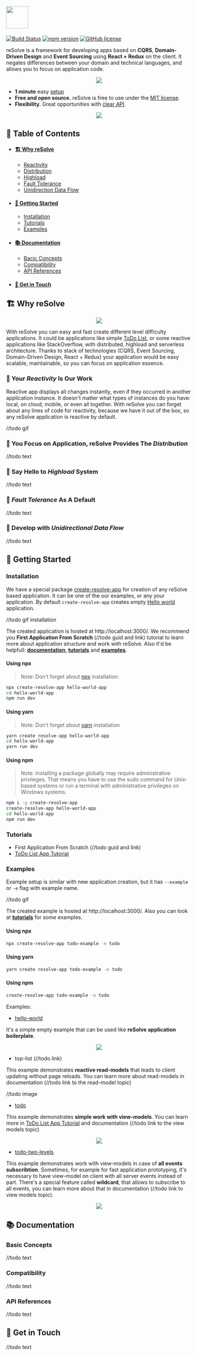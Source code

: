 
# [<img src="https://user-images.githubusercontent.com/15689049/29659048-ad0d158a-88c5-11e7-9354-dbe4bb105ad7.png" height="60">](https://github.com/reimagined/resolve/)

[![Build Status](https://travis-ci.org/reimagined/resolve.svg?branch=master)](https://travis-ci.org/reimagined/resolve) [![npm version](https://badge.fury.io/js/create-resolve-app.svg)](https://badge.fury.io/js/create-resolve-app) [![GitHub license](https://img.shields.io/badge/license-MIT-blue.svg)](https://raw.githubusercontent.com/reimagined/resolve/master/LICENSE)

reSolve is a framework for developing apps based on **CQRS**, **Domain-Driven Design** and **Event Sourcing** using **React + Redux** on the client. It negates differences between your domain and technical languages, and allows you to focus on application code.

<p align="center"><img src="https://github.com/reimagined/resolve/blob/feature/new_readme/readme-technologies.png"></p>

* **1 minute** easy [setup](#installation)
* **Free and open source.** reSolve is free to use under the [MIT license](https://github.com/reimagined/resolve/blob/master/LICENSE.md).
* **Flexibility.** Great opportunities with [clear API](#documentation).

[<p align="center"><img src="https://github.com/reimagined/resolve/blob/feature/new_readme/readme-start-button.png"></p>](#getting-started)

## **📑 Table of Contents**
* #### ️️️[🏗️ Why reSolve](#why-resolve)
    * [Reactivity](#reactivity)
    * [Distribution](#distribution)
    * [Highload](#highload)
    * [Fault Tolerance](#fault-tolerance)
    * [Unidirection Data Flow](#unidirection-data-flow)
* #### [🚀 Getting Started](#getting-started)
    * [Installation](#installation)
    * [Tutorials](#tutorials)
    * [Examples](#examples)
* #### [📚 Documentation](#documentation)
    * [Bacic Concepts](#basic-concepts)
    * [Compatibility](#compatibility)
    * [API References](#api-references)
* #### [📢 Get in Touch](#get-in-touch)

## <a name="why-resolve">**🏗️ Why reSolve**</a>

<p align="center"><img src="https://github.com/reimagined/resolve/blob/feature/new_readme/readme-why-resolve.png"></p>

With reSolve you can easy and fast create different level difficulty applications. It could be applications like simple [ToDo List](#todo-list), or some reactive applications like StackOverflow, with distributed, highload and serverless architecture. Thanks to stack of technologies (CQRS, Event Sourcing, Domain-Driven Design, React + Redux) your application would be easy scalable, maintainable, so you can focus on application essence.

### <a name="reactivity">💎 Your _Reactivity_ Is Our Work</a>

Reactive app displays all changes instantly, even if they occurred in another application instance. It doesn't matter what types of instances do you have: local, on cloud, mobile, or even all together. With reSolve you can forget about any lines of code for reactivity, because we have it out of the box, so any reSolve application is reactive by default.

//todo gif

### <a name="distribution">💎 You Focus on Application, reSolve Provides The _Distribution_</a>

//todo text

### <a name="highload">💎 Say Hello to _Highload_ System</a>

//todo text

### <a name="fault-tolerance">💎 _Fault Tolerance_ As A Default</a>

//todo text

### <a name="unidirection-data-flow">💎 Develop with _Unidirectional Data Flow_</a>

//todo text

## <a name="getting-started">**🚀 Getting Started**</a>

### <a name="installation">Installation</a>

We have a special package [create-resolve-app](packages/create-resolve-app) for creation of any reSolve based application. It can be one of the our examples, or any your application. By default `create-resolve-app` creates empty [Hello world](https://github.com/reimagined/resolve/tree/master/examples/hello-world) application.

//todo gif installation

The created application is hosted at http://localhost:3000/. We recommend you **First Application From Scratch** (//todo guid and link) tutorial to learn more about application structure and work with reSolve. Also it'd be helpfull: [**documentation**](#documentation), [**tutorials**](#tutorials) and [**examples**](#examples).

#### Using npx

> Note: Don't forget about [npx](https://www.npmjs.com/package/npx) installation.
```bash
npx create-resolve-app hello-world-app
cd hello-world-app
npm run dev
```

#### Using yarn

> Note: Don't forget about [yarn](https://yarnpkg.com/lang/en/) installation
```bash
yarn create resolve-app hello-world-app
cd hello-world-app
yarn run dev
```

#### Using npm
> Note: Installing a package globally may require administrative privileges. That means you have to use the sudo command for Unix-based systems or run a terminal with administrative privileges on Windows systems.

```bash
npm i -g create-resolve-app
create-resolve-app hello-world-app
cd hello-world-app
npm run dev
```

### <a name="tutorials">Tutorials</a>

* First Application From Scratch (//todo guid and link)
* [ToDo List App Tutorial](https://github.com/reimagined/resolve/blob/master/docs/ToDo%20List%20App%20Tutorial.md)

### <a name="examples">Examples</a>

Example setup is similar with new application creation, but it has `--example` or `-e` flag with example name.

//todo gif

The created example is hosted at http://localhost:3000/. Also you can look at [**tutorials**](#tutorials) for some examples.

#### Using npx
```bash
npx create-resolve-app todo-example -e todo
```

#### Using yarn
```bash
yarn create resolve-app todo-example -e todo
```

#### Using npm
```bash
create-resolve-app todo-example -e todo
```

Examples:
* [hello-world](https://github.com/reimagined/resolve/tree/master/examples/hello-world)

It's a simple empty example that can be used like **reSolve application boilerplate**.

<p align="center"><img src="https://github.com/reimagined/resolve/blob/feature/new_readme/readme-hello-world-example.png"></p>

* top-list (//todo link)

This example demonstrates **reactive read-models** that leads to client updating without page reloads. You can learn more about read-models in documentation (//todo link to the read-model topic)

//todo image

* [todo](https://github.com/reimagined/resolve/tree/master/examples/todo)

This example demonstrates **simple work with view-models**. You can learn more in [ToDo List App Tutorial](https://github.com/reimagined/resolve/blob/master/docs/ToDo%20List%20App%20Tutorial.md) and documentation (//todo link to the view models topic)

<p align="center"><img src="https://github.com/reimagined/resolve/blob/feature/new_readme/readme-todo-example.png"></p>

* [todo-two-levels](https://github.com/reimagined/resolve/tree/master/examples/todo-two-levels)

This example demonstrates work with view-models in case of **all events subscribtion**. Sometimes, for example for fast application prototyping, it's necessary to have view-model on client with all server events instead of part. There's a special feature called **wildcard**, that allows to subscribe to all events, you can learn more about that in documentation (//todo link to view models topic).

<p align="center"><img src="https://github.com/reimagined/resolve/blob/feature/new_readme/readme-todo-two-levels-example.png"></p>

## <a name="documentation">**📚 Documentation**</a>

### <a name="basic-concepts">Basic Concepts</a>

//todo text

### <a name="compatibility">Compatibility</a>

//todo text

### <a name="api-references">API References</a>

//todo text

## <a name="get-in-touch">**📢 Get in Touch**</a>

//todo text

